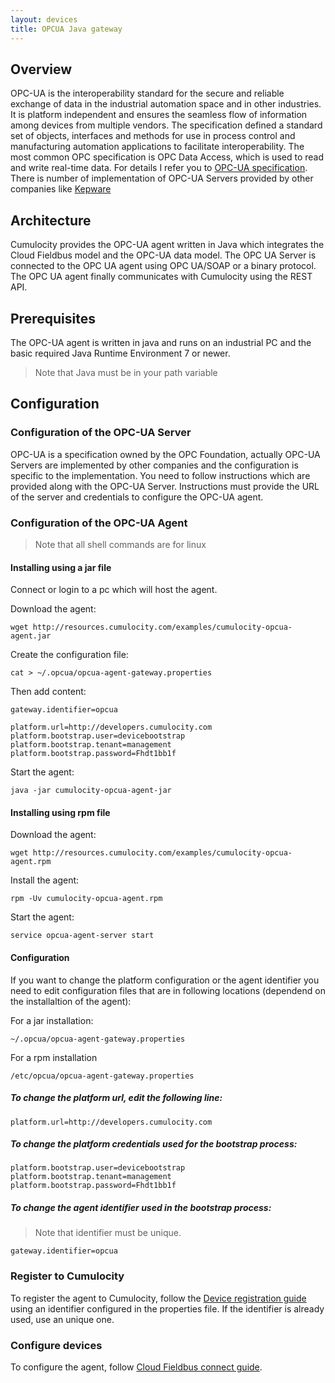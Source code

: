 ```yaml
---
layout: devices
title: OPCUA Java gateway
---
```


## Overview
OPC-UA is the interoperability standard for the secure and reliable exchange of data in the industrial automation space and in other industries. 
It is platform independent and ensures the seamless flow of information among devices from multiple vendors.
The specification defined a standard set of objects, interfaces and methods for use in process control and manufacturing automation applications to facilitate interoperability. 
The most common OPC specification is OPC Data Access, which is used to read and write real-time data.
For details I refer you to [OPC-UA specification](https://opcfoundation.org/developer-tools/specifications-unified-architecture).
There is number of implementation of OPC-UA Servers provided by other companies like [Kepware](https://www.kepware.com/en-us/)


## Architecture
Cumulocity provides the OPC-UA agent written in Java which integrates the Cloud Fieldbus model and the OPC-UA data model.
The OPC UA Server is connected to the OPC UA agent using OPC UA/SOAP or a binary protocol. 
The OPC UA agent finally communicates with Cumulocity using the REST API.

## Prerequisites
The OPC-UA agent is written in java and runs on an industrial PC and the basic required Java Runtime Environment 7 or newer.

> Note that Java must be in your path variable

## Configuration
### Configuration of the OPC-UA Server
OPC-UA is a specification owned by the OPC Foundation, actually OPC-UA Servers are implemented by other companies and the configuration is specific to the implementation. 
You need to follow instructions which are provided along with the OPC-UA Server. 
Instructions must provide the URL of the server and credentials to configure the OPC-UA agent.

### Configuration of the OPC-UA Agent
> Note that all shell commands are for linux

#### Installing using a jar file
Connect or login to a pc which will host the agent. 

Download the agent:

    wget http://resources.cumulocity.com/examples/cumulocity-opcua-agent.jar

Create the configuration file:

    cat > ~/.opcua/opcua-agent-gateway.properties
    
Then add content:

    gateway.identifier=opcua
    
    platform.url=http://developers.cumulocity.com
    platform.bootstrap.user=devicebootstrap
    platform.bootstrap.tenant=management
    platform.bootstrap.password=Fhdt1bb1f

Start the agent:

    java -jar cumulocity-opcua-agent-jar

#### Installing using rpm file

Download the agent:

    wget http://resources.cumulocity.com/examples/cumulocity-opcua-agent.rpm

Install the agent:

    rpm -Uv cumulocity-opcua-agent.rpm

Start the agent:

    service opcua-agent-server start
    
#### Configuration
If you want to change the platform configuration or the agent identifier you need to edit configuration files that are in following locations (dependend on the installaltion of the agent):

For a jar installation:
    
    ~/.opcua/opcua-agent-gateway.properties

For a rpm installation

    /etc/opcua/opcua-agent-gateway.properties

##### To change the platform url, edit the following line:

    platform.url=http://developers.cumulocity.com
    
##### To change the platform credentials used for the bootstrap process:

    platform.bootstrap.user=devicebootstrap
    platform.bootstrap.tenant=management
    platform.bootstrap.password=Fhdt1bb1f

##### To change the agent identifier used in the bootstrap process:

> Note that identifier must be unique.

    gateway.identifier=opcua

### Register to Cumulocity
To register the agent to Cumulocity, follow the [Device registration guide](/guides/users-guide/device-management/#device-registration) using an identifier configured in the properties file. 
If the identifier is already used, use an unique one.

### Configure devices
To configure the agent, follow [Cloud Fieldbus connect guide](/guides/users-guide/cloud-fieldbus/#connect).

